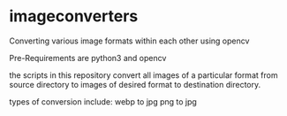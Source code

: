 # imageconverters
Converting various image formats within each other using opencv

Pre-Requirements are python3 and opencv

the scripts in this repository convert all images of a particular format from source directory to images of desired format to destination directory.

types of conversion include:
webp to jpg 
png to jpg
